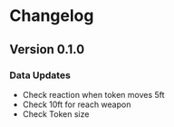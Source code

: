 # Changelog

## Version 0.1.0

### Data Updates

-   Check reaction when token moves 5ft 
-   Check 10ft for reach weapon
-   Check Token size